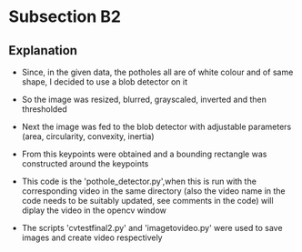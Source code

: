 # Subsection B2
## Explanation
- Since, in the given data, the potholes all are of white colour and of same shape, I decided to use a blob detector on it
- So the image was resized, blurred, grayscaled, inverted and then thresholded
- Next the image was fed to the blob detector with adjustable parameters (area, circularity, convexity, inertia)
- From this keypoints were obtained and a bounding rectangle was constructed around the keypoints

- This code is the 'pothole_detector.py',when this is run with the corresponding video in the same directory (also the video name in the code needs to be suitably updated, see comments in the code) will diplay the video in the opencv window
- The scripts 'cvtestfinal2.py' and 'imagetovideo.py' were used to save images and create video respectively 
